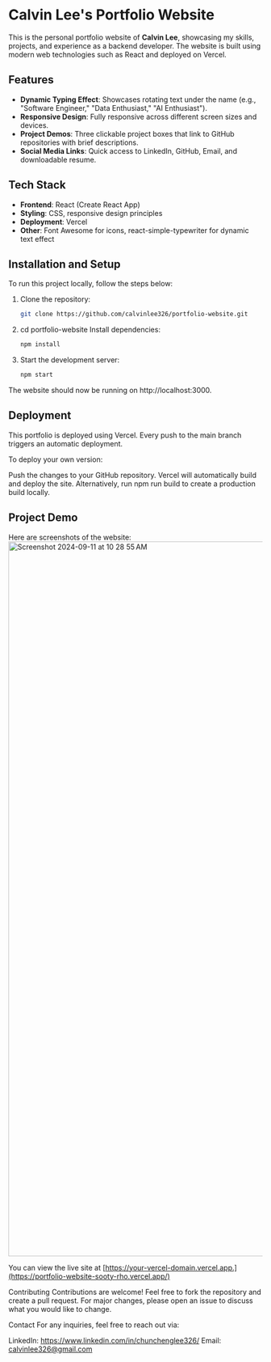 # Calvin Lee's Portfolio Website

This is the personal portfolio website of **Calvin Lee**, showcasing my skills, projects, and experience as a backend developer. The website is built using modern web technologies such as React and deployed on Vercel.

## Features

- **Dynamic Typing Effect**: Showcases rotating text under the name (e.g., "Software Engineer," "Data Enthusiast," "AI Enthusiast").
- **Responsive Design**: Fully responsive across different screen sizes and devices.
- **Project Demos**: Three clickable project boxes that link to GitHub repositories with brief descriptions.
- **Social Media Links**: Quick access to LinkedIn, GitHub, Email, and downloadable resume.
  
## Tech Stack

- **Frontend**: React (Create React App)
- **Styling**: CSS, responsive design principles
- **Deployment**: Vercel
- **Other**: Font Awesome for icons, react-simple-typewriter for dynamic text effect

## Installation and Setup

To run this project locally, follow the steps below:

1. Clone the repository:
   ```bash
   git clone https://github.com/calvinlee326/portfolio-website.git

2. cd portfolio-website Install dependencies:
   ```bash
   npm install

3. Start the development server:
   ```bash
   npm start

The website should now be running on http://localhost:3000.

## Deployment
This portfolio is deployed using Vercel. Every push to the main branch triggers an automatic deployment.

To deploy your own version:

Push the changes to your GitHub repository.
Vercel will automatically build and deploy the site.
Alternatively, run npm run build to create a production build locally.


## Project Demo
Here are screenshots of the website:
<img width="1414" alt="Screenshot 2024-09-11 at 10 28 55 AM" src="https://github.com/user-attachments/assets/49af5c32-e97e-47d5-a085-3119cfa58c01">

You can view the live site at [https://your-vercel-domain.vercel.app.](https://portfolio-website-sooty-rho.vercel.app/)

Contributing
Contributions are welcome! Feel free to fork the repository and create a pull request. For major changes, please open an issue to discuss what you would like to change.

Contact
For any inquiries, feel free to reach out via:

LinkedIn: https://www.linkedin.com/in/chunchenglee326/
Email: calvinlee326@gmail.com
